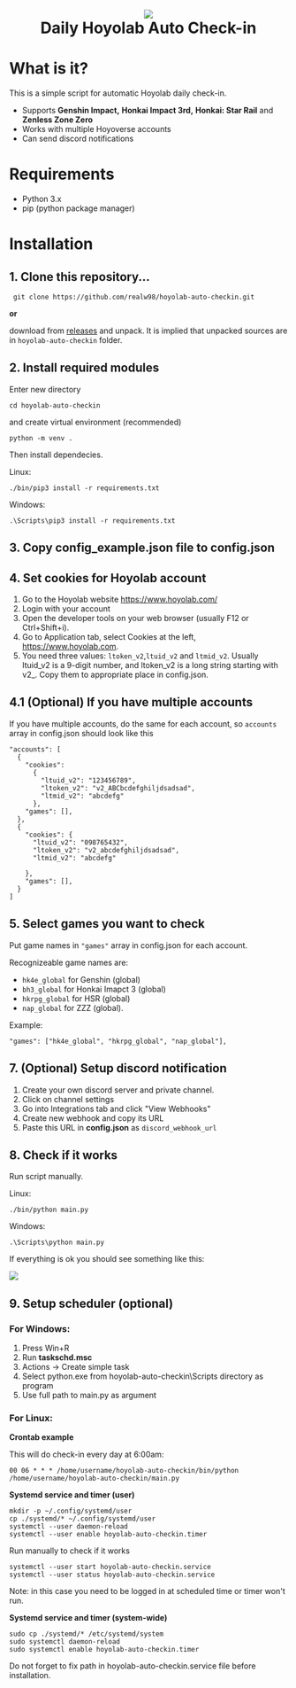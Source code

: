 <h1 align="center">
  <br>
  <img src="https://i.imgur.com/AjjrXQ4.jpg">
  <br>
  Daily Hoyolab Auto Check-in
  <br>
</h1>

# What is it?
This is a simple script for automatic Hoyolab daily check-in.

* Supports **Genshin Impact,** **Honkai Impact 3rd,** **Honkai: Star Rail** and **Zenless Zone Zero**
* Works with multiple Hoyoverse accounts
* Can send discord notifications

# Requirements

* Python 3.x
* pip (python package manager)

# Installation

## 1. Clone this repository...
```
 git clone https://github.com/realw98/hoyolab-auto-checkin.git
```

**or**

download from <a href="https://github.com/realw98/hoyolab-auto-checkin/releases">releases</a> and unpack. It is implied that unpacked sources are in `hoyolab-auto-checkin` folder. 

## 2. Install required modules

Enter new directory
```
cd hoyolab-auto-checkin
```
and create virtual environment (recommended)
```
python -m venv .
```

Then install dependecies.

Linux:
```
./bin/pip3 install -r requirements.txt
```
Windows:
```
.\Scripts\pip3 install -r requirements.txt
``` 
## 3. Copy config_example.json file to config.json

## 4. Set cookies for Hoyolab account

1. Go to the Hoyolab website https://www.hoyolab.com/
2. Login with your account
3. Open the developer tools on your web browser (usually F12 or Ctrl+Shift+i).
4. Go to Application tab, select Cookies at the left, https://www.hoyolab.com.
5. You need three values: `ltoken_v2`,`ltuid_v2` and `ltmid_v2`. Usually ltuid_v2 is a 9-digit number, and ltoken_v2 is a long string starting with v2_. Copy them to appropriate place in config.json.

## 4.1 (Optional) If you have multiple accounts
 If you have multiple accounts, do the same for each account, so `accounts` array in config.json should look like this
```
"accounts": [
  {
    "cookies":
      {
        "ltuid_v2": "123456789",
        "ltoken_v2": "v2_ABCbcdefghiljdsadsad",
        "ltmid_v2": "abcdefg"
      },
    "games": [],
  },
  {
    "cookies": {
      "ltuid_v2": "098765432",
      "ltoken_v2": "v2_abcdefghiljdsadsad",
      "ltmid_v2": "abcdefg"

    },
    "games": [],
  }
]
``` 

## 5. Select games you want to check
  Put game names in `"games"` array in config.json for each account.
 
  Recognizeable game names are:
  - `hk4e_global` for Genshin (global)
  - `bh3_global` for Honkai Imapct 3 (global)
  - `hkrpg_global` for HSR (global)
  - `nap_global` for ZZZ (global).

  Example:
  ```
  "games": ["hk4e_global", "hkrpg_global", "nap_global"],
  ```

## 7. (Optional) Setup discord notification
1. Create your own discord server and private channel.
2. Click on channel settings
3. Go into Integrations tab and click "View Webhooks"
4. Create new webhook and copy its URL
5. Paste this URL in **config.json** as `discord_webhook_url`

## 8. Check if it works

Run script manually.

Linux:
```
./bin/python main.py
```
Windows:
```
.\Scripts\python main.py
```

If everything is ok you should see something like this:

<img src="https://i.imgur.com/jMpkHfv.png" />


## 9. Setup scheduler (optional)

### For Windows: ###

1. Press Win+R
2. Run **taskschd.msc**
3. Actions -> Create simple task
4. Select python.exe from hoyolab-auto-checkin\Scripts directory as program
5. Use full path to main.py as argument 

### For Linux: ###

**Crontab example**

This will do check-in every day at 6:00am:
```
00 06 * * * /home/username/hoyolab-auto-checkin/bin/python /home/username/hoyolab-auto-checkin/main.py
```

**Systemd service and timer (user)**

```
mkdir -p ~/.config/systemd/user
cp ./systemd/* ~/.config/systemd/user
systemctl --user daemon-reload
systemctl --user enable hoyolab-auto-checkin.timer
```
Run manually to check if it works
```
systemctl --user start hoyolab-auto-checkin.service
systemctl --user status hoyolab-auto-checkin.service
```
Note: in this case you need to be logged in at scheduled time or timer won't run.

**Systemd service and timer (system-wide)**
```
sudo cp ./systemd/* /etc/systemd/system
sudo systemctl daemon-reload
sudo systemctl enable hoyolab-auto-checkin.timer
```
Do not forget to fix path in hoyolab-auto-checkin.service file before installation.

